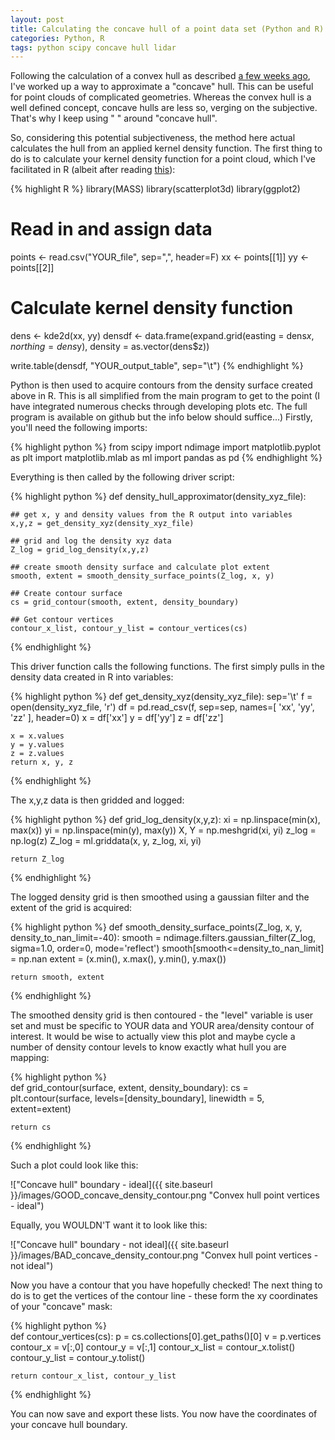 ```yaml
---
layout: post
title: Calculating the concave hull of a point data set (Python and R)
categories: Python, R
tags: python scipy concave hull lidar
---
```


Following the calculation of a convex hull as described [a few weeks ago](http://chris35wills.github.io/convex_hull/), I've worked up a way to approximate a "concave" hull. This can be useful for point clouds of complicated geometries. Whereas the convex hull is a well defined concept, concave hulls are less so, verging on the subjective. That's why I keep using " " around "concave hull".

So, considering this potential subjectiveness, the method here actual calculates the hull from an applied kernel density function. The first thing to do is to calculate your kernel density function for a point cloud, which I've facilitated in R (albeit after reading [this](http://r.789695.n4.nabble.com/Concave-hull-td863710.html)):

{% highlight R %}
library(MASS)
library(scatterplot3d)
library(ggplot2)

# Read in and assign data
points <- read.csv("YOUR_file", sep=",", header=F)
xx <- points[[1]]
yy <- points[[2]]

# Calculate kernel density function
dens <- kde2d(xx, yy)
densdf <- data.frame(expand.grid(easting = dens$x, northing = dens$y), density = as.vector(dens$z))

write.table(densdf, "YOUR_output_table", sep="\t")
{% endhighlight %}

Python is then used to acquire contours from the density surface created above in R. This is all simplified from the main program to get to the point (I have integrated numerous checks through developing plots etc. The full program is available on github but the info below should suffice...) Firstly, you'll need the following imports:

{% highlight python %}
from scipy import ndimage
import matplotlib.pyplot as plt
import matplotlib.mlab as ml
import pandas as pd
{% endhighlight %}

Everything is then called by the following driver script:

{% highlight python %}
def density_hull_approximator(density_xyz_file):
	
	## get x, y and density values from the R output into variables
	x,y,z = get_density_xyz(density_xyz_file)	
	
	## grid and log the density xyz data
	Z_log = grid_log_density(x,y,z) 

	## create smooth density surface and calculate plot extent
	smooth, extent = smooth_density_surface_points(Z_log, x, y) 
	
	## Create contour surface
	cs = grid_contour(smooth, extent, density_boundary)
	
	## Get contour vertices
	contour_x_list, contour_y_list = contour_vertices(cs) 	
{% endhighlight %}

This driver function calls the following functions. The first simply pulls in the density data created in R into variables:

{% highlight python %}
def get_density_xyz(density_xyz_file):
	sep='\t'
	f = open(density_xyz_file, 'r')
	df = pd.read_csv(f, sep=sep, names=[ 'xx', 'yy', 'zz' ], header=0)
	x = df['xx']
	y = df['yy']
	z = df['zz']

	x = x.values
	y = y.values
	z = z.values
	return x, y, z
{% endhighlight %}

The x,y,z data is then gridded and logged:

{% highlight python %}
def grid_log_density(x,y,z):
	xi = np.linspace(min(x), max(x))
	yi = np.linspace(min(y), max(y))
	X, Y = np.meshgrid(xi, yi)
	z_log = np.log(z)
	Z_log = ml.griddata(x, y, z_log, xi, yi)
	
	return Z_log
{% endhighlight %}

The logged density grid is then smoothed using a gaussian filter and the extent of the grid is acquired:

{% highlight python %}
def smooth_density_surface_points(Z_log, x, y, density_to_nan_limit=-40):
	smooth = ndimage.filters.gaussian_filter(Z_log, sigma=1.0, order=0, mode='reflect')
	smooth[smooth<=density_to_nan_limit] = np.nan
	extent = (x.min(), x.max(), y.min(), y.max())

	return smooth, extent
{% endhighlight %}

The smoothed density grid is then contoured - the "level" variable is user set and must be specific to YOUR data and YOUR area/density contour of interest. It would be wise to actually view this plot and maybe cycle a number of density contour levels to know exactly what hull you are mapping:

{% highlight python %}	
def grid_contour(surface, extent, density_boundary):
	cs = plt.contour(surface, levels=[density_boundary], linewidth = 5, extent=extent)

	return cs
{% endhighlight %}

Such a plot could look like this:

!["Concave hull" boundary - ideal]({{ site.baseurl }}/images/GOOD_concave_density_contour.png "Convex hull point vertices - ideal")

Equally, you WOULDN'T want it to look like this:

!["Concave hull" boundary - not ideal]({{ site.baseurl }}/images/BAD_concave_density_contour.png "Convex hull point vertices - not ideal")

Now you have a contour that you have hopefully checked! The next thing to do is to get the vertices of the contour line - these form the xy coordinates of your "concave" mask:

{% highlight python %}	
def contour_vertices(cs):
	p = cs.collections[0].get_paths()[0]
	v = p.vertices
	contour_x = v[:,0]
	contour_y = v[:,1]
	contour_x_list = contour_x.tolist()
	contour_y_list = contour_y.tolist()

	return contour_x_list, contour_y_list
{% endhighlight %}
	
You can now save and export these lists. You now have the coordinates of your concave hull boundary.